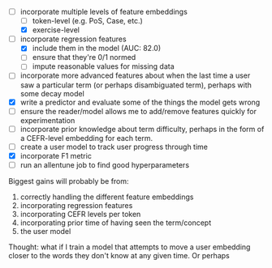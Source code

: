 

- [ ] incorporate multiple levels of feature embeddings
  - [ ] token-level (e.g. PoS, Case, etc.)
  - [x] exercise-level
- [ ] incorporate regression features
  - [x] include them in the model (AUC: 82.0)
  - [ ] ensure that they're 0/1 normed
  - [ ] impute reasonable values for missing data
- [ ] incorporate more advanced features about when the last time a user
      saw a particular term (or perhaps disambiguated term), perhaps with
      some decay model
- [x] write a predictor and evaluate some of the things the model gets wrong
- [ ] ensure the reader/model allows me to add/remove features quickly for experimentation
- [ ] incorporate prior knowledge about term difficulty, perhaps in the form
      of a CEFR-level embedding for each term.
- [ ] create a user model to track user progress through time
- [x] incorporate F1 metric
- [ ] run an allentune job to find good hyperparameters

Biggest gains will probably be from:

  1. correctly handling the different feature embeddings
  2. incorporating regression features
  3. incorporating CEFR levels per token
  4. incorporating prior time of having seen the term/concept
  5. the user model

Thought: what if I train a model that attempts to move a user embedding
         closer to the words they don't know at any given time. Or perhaps
